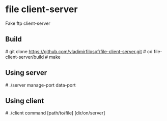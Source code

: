 # file client-server
Fake ftp client-server

## Build 
\# git clone https://github.com/vladimirfilosof/file-client-server.git
\# cd file-client-server/build
\# make

## Using server
\# ./server manage-port data-port

## Using client
\# ./client command [path/to/file] [dir/on/server]

